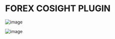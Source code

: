 # FOREX COSIGHT PLUGIN 
![image](https://user-images.githubusercontent.com/8336141/118973951-92ea9b80-b9b5-11eb-9def-51698264075a.png)
  
![image](https://user-images.githubusercontent.com/8336141/118973312-e3adc480-b9b4-11eb-91dd-77b4683b64fb.png)
 
  
